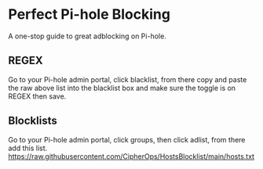 # Perfect Pi-hole Blocking
A one-stop guide to great adblocking on Pi-hole.

## REGEX
Go to your Pi-hole admin portal, click blacklist, from there copy and paste the raw above list into the blacklist box and make sure the toggle is on REGEX then save.

## Blocklists
Go to your Pi-hole admin portal, click groups, then click adlist, from there add this list.
https://raw.githubusercontent.com/CipherOps/HostsBlocklist/main/hosts.txt
